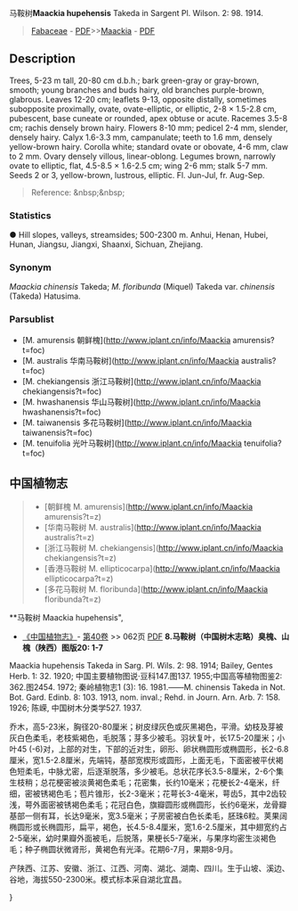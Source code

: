 马鞍树**Maackia hupehensis** Takeda in Sargent Pl. Wilson. 2: 98. 1914.

> [Fabaceae](http://www.iplant.cn/info/Fabaceae?t=foc) - [PDF](http://www.iplant.cn/foc/pdf/Fabaceae.pdf)>>[Maackia](http://www.iplant.cn/info/Maackia?t=foc) - [PDF](http://www.iplant.cn/foc/pdf/Maackia.pdf)

## Description

Trees, 5-23 m tall, 20-80 cm d.b.h.; bark green-gray or gray-brown, smooth; young branches and buds hairy, old branches purple-brown, glabrous. Leaves 12-20 cm; leaflets 9-13, opposite distally, sometimes subopposite proximally, ovate, ovate-elliptic, or elliptic, 2-8 × 1.5-2.8 cm, pubescent, base cuneate or rounded, apex obtuse or acute. Racemes 3.5-8 cm; rachis densely brown hairy. Flowers 8-10 mm; pedicel 2-4 mm, slender, densely hairy. Calyx 1.6-3.3 mm, campanulate; teeth to 1.6 mm, densely yellow-brown hairy. Corolla white; standard ovate or obovate, 4-6 mm, claw to 2 mm. Ovary densely villous, linear-oblong. Legumes brown, narrowly ovate to elliptic, flat, 4.5-8.5 × 1.6-2.5 cm; wing 2-6 mm; stalk 5-7 mm. Seeds 2 or 3, yellow-brown, lustrous, elliptic. Fl. Jun-Jul, fr. Aug-Sep.


> Reference: 
>&amp;nbsp;&amp;nbsp;

### Statistics
● Hill slopes, valleys, streamsides; 500-2300 m. Anhui, Henan, Hubei, Hunan, Jiangsu, Jiangxi, Shaanxi, Sichuan, Zhejiang.

### Synonym
*Maackia chinensis* Takeda; *M. floribunda* (Miquel) Takeda var. *chinensis* (Takeda) Hatusima.



### Parsublist

* [M.  amurensis  朝鲜槐](http://www.iplant.cn/info/Maackia amurensis?t=foc)
* [M.  australis  华南马鞍树](http://www.iplant.cn/info/Maackia australis?t=foc)
* [M.  chekiangensis  浙江马鞍树](http://www.iplant.cn/info/Maackia chekiangensis?t=foc)
* [M.  hwashanensis  华山马鞍树](http://www.iplant.cn/info/Maackia hwashanensis?t=foc)
* [M.  taiwanensis  多花马鞍树](http://www.iplant.cn/info/Maackia taiwanensis?t=foc)
* [M.  tenuifolia  光叶马鞍树](http://www.iplant.cn/info/Maackia tenuifolia?t=foc)


## 中国植物志

> * [朝鲜槐  M.  amurensis](http://www.iplant.cn/info/Maackia amurensis?t=z)
> * [华南马鞍树  M.  australis](http://www.iplant.cn/info/Maackia australis?t=z)
> * [浙江马鞍树  M.  chekiangensis](http://www.iplant.cn/info/Maackia chekiangensis?t=z)
> * [香港马鞍树  M.  ellipticocarpa](http://www.iplant.cn/info/Maackia ellipticocarpa?t=z)
> * [多花马鞍树  M.  floribunda](http://www.iplant.cn/info/Maackia floribunda?t=z)


**马鞍树 Maackia hupehensis",


* [《中国植物志》](http://www.iplant.cn/frps)- [第40卷](http://www.iplant.cn/frps/vol/40) >> 062页 [PDF](http://www.iplant.cn/frps/pdf/40/062b.PDF)
**8.马鞍树（中国树木志略）臭槐、山槐（陕西）图版20: 1-7**

Maackia hupehensis Takeda in Sarg. Pl. Wils. 2: 98. 1914; Bailey, Gentes Herb. 1: 32. 1920; 中国主要植物图说·豆科147.图137. 1955;中国高等植物图鉴2: 362.图2454. 1972; 秦岭植物志1 (3): 16. 1981.——M. chinensis Takeda in Not. Bot. Gard. Edinb. 8: 103. 1913, nom. inval.; Rehd. in Journ. Arn. Arb. 7: 158. 1926; 陈嵘, 中国树木分类学527. 1937.

乔木，高5-23米，胸径20-80厘米；树皮绿灰色或灰黑褐色，平滑。幼枝及芽被灰白色柔毛，老枝紫褐色，毛脱落；芽多少被毛。羽状复叶，长17.5-20厘米；小叶45 (-6)对，上部的对生，下部的近对生，卵形、卵状椭圆形或椭圆形，长2-6.8厘米，宽1.5-2.8厘米，先端钝，基部宽楔形或圆形，上面无毛，下面密被平伏褐色短柔毛，中脉尤密，后逐渐脱落，多少被毛。总状花序长3.5-8厘米，2-6个集生枝稍；总花梗密被淡黄褐色柔毛；花密集，长约10毫米；花梗长2-4毫米，纤细，密被锈褐色毛；苞片锥形，长2-3毫米；花萼长3-4毫米，萼齿5，其中2齿较浅，萼外面密被锈褐色柔毛；花冠白色，旗瓣圆形或椭圆形，长约6毫米，龙骨瓣基部一侧有耳，长达9毫米，宽3.5毫米；子房密被白色长柔毛，胚珠6粒。荚果阔椭圆形或长椭圆形，扁平，褐色，长4.5-8.4厘米，宽1.6-2.5厘米，其中翅宽约占2-5毫米，幼时果瓣外面被毛，后脱落，果梗长5-7毫米，与果序均密生淡褐色毛；种子椭圆状微肾形，黄褐色有光泽。花期6-7月，果期8-9月。

产陕西、江苏、安徽、浙江、江西、河南、湖北、湖南、四川。生于山坡、溪边、谷地，海拔550-2300米。模式标本采自湖北宜昌。



}